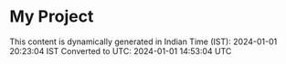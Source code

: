 # My Project

This content is dynamically generated in Indian Time (IST): 2024-01-01 20:23:04 IST
Converted to UTC: 2024-01-01 14:53:04 UTC

